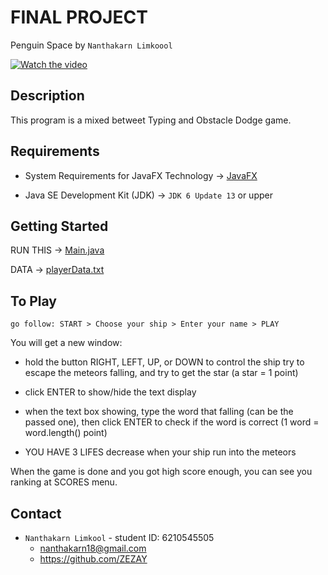 # FINAL PROJECT
Penguin Space by `Nanthakarn Limkoool`

[![Watch the video](img/q1.gif)](https://youtu.be/kGb3s4zc65E)

## Description

This program is a mixed betweet Typing and Obstacle Dodge game.

## Requirements

- System Requirements for JavaFX Technology -> [JavaFX](https://www.oracle.com/technetwork/java/javafx/system-requirements-1-2-140252.html)

- Java SE Development Kit (JDK) -> `JDK 6 Update 13` or upper

## Getting Started

RUN THIS -> [Main.java](src/application/Main.java)

DATA -> [playerData.txt](playerData.txt)

## To Play

    go follow: START > Choose your ship > Enter your name > PLAY

You will get a new window: 

* hold the button RIGHT, LEFT, UP, or DOWN to control the ship try to escape the meteors falling, and try to get the
  star (a star = 1 point)
  
* click ENTER to show/hide the text display

* when the text box showing, type the word that falling (can be the passed one), then click ENTER to check if the word
 is correct (1 word = word.length() point)
 
* YOU HAVE 3 LIFES decrease when your ship run into the meteors

When the game is done and you got high score enough, you can see you ranking at SCORES menu.

## Contact

* `Nanthakarn Limkool` - student ID: 6210545505
    - nanthakarn18@gmail.com
    - https://github.com/ZEZAY